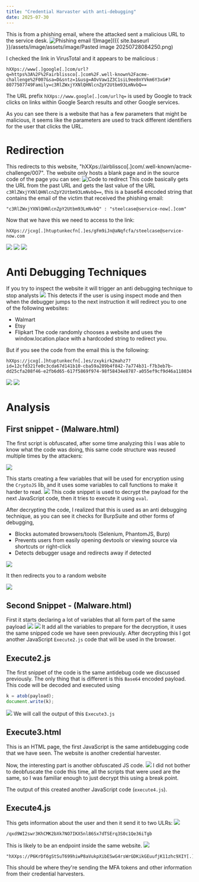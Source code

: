 ```yaml
---
title: "Credential Harvaster with anti-debugging"
date: 2025-07-30
---
```


This is from a phishing email, where the attacked sent a malicious URL to the service desk.
![Phishing email](https://github.com/zanezhub/Blog/blob/main/assets/image/Pasted%20image%2020250728084250.png)
![Image]({{ site.baseurl }}/assets/image/assets/image/Pasted image 20250728084250.png)

I checked the link in VirusTotal and it appears to be malicious : 

```
hXXps://www[.]google[.]com/url?q=https%3A%2F%2Fairblissco[.]com%2F.well-known%2Facme-challenge%2F007&sa=D&sntz=1&usg=AOvVaw1Z3C1siL9ee8nYVkm6Y3xG#?8077507749Family=c3RlZWxjYXNlQHNlcnZpY2Utbm93LmNvbQ==
```

The URL prefix `hXXps://www.google[.]com/url?q=` is used by Google to track clicks on links within Google Search results and other Google services.

As you can see there is a website that has a few parameters that might be malicious, it seems like the parameters are used to track different identifiers for the user that clicks the URL.
# Redirection
This redirects to this website, "hXXps://airblissco[.]com/.well-known/acme-challenge/007". The website only hosts a blank page and in the source code of the page you can see:
![Code to redirect](https://github.com/zanezhub/Blog/blob/main/images/Pasted%20image%2020250728085918.png)
This code basically gets the URL from the past URL and gets the last value of the URL `c3RlZWxjYXNlQHNlcnZpY2Utbm93LmNvbQ==`, this is a base64 encoded string that contains the email of the victim that received the phishing email:
```
"c3RlZWxjYXNlQHNlcnZpY2Utbm93LmNvbQ" : "steelcase@service-now[.]com"
```

Now that we have this we need to access to the link: 
```
hXXps://jcxg[.]htuptunkecfn[.]es/gFm9iJn@aNqfcfa/steelcase@service-now.com
```

![](https://github.com/zanezhub/Blog/blob/main/images/Pasted%20image%2020250728085918.png)
![](https://github.com/zanezhub/Blog/blob/main/images/Pasted%20image%2020250728085923.png)
![](https://github.com/zanezhub/Blog/blob/main/images/Pasted%20image%2020250728085930.png)
# Anti Debugging Techniques
If you try to inspect the website it will trigger an anti debugging technique to stop analysts
![](https://github.com/zanezhub/Blog/blob/main/images/Pasted%20image%2020250728091738.png)
This detects if the user is using inspect mode and then when the debugger jumps to the next instruction it will redirect you to one of the following websites:
- Walmart
- Etsy
- Flipkart
The code randomly chooses a website and uses the window.location.place with a hardcoded string to redirect you.

But if you see the code from the email this is the following:
```
hXXps://jcxg[.]htuptunkecfn[.]es/zxykirk2mahz7?id=12cfd321fe0c3cda67d141b10-cba59a289b4f842-7a774b31-f7b3eb7b-dd25cfa208f46-e2fb6d65-617f5869f974-98f58434e8787-a055ef9cf9d46a118034
```

![](https://github.com/zanezhub/Blog/blob/main/images/Pasted%20image%2020250728093315.png)
![](https://github.com/zanezhub/Blog/blob/main/images/Pasted%20image%2020250728093323.png)
# Analysis
## First snippet - (Malware.html)
The first script is obfuscated, after some time analyzing this I was able to know what the code was doing, this same code structure was reused multiple times by the attackers:

![](https://github.com/zanezhub/Blog/blob/main/images/Pasted%20image%2020250728093704.png)

This starts creating a few variables that will be used for encryption using the `CryptoJS` lib, and it uses some variables to call functions to make it harder to read.
![](https://github.com/zanezhub/Blog/blob/main/images/Pasted%20image%2020250728094028.png)
This code snippet is used to decrypt the payload for the next JavaScript code, then it tries to execute it using `eval`.

After decrypting the code, I realized that this is used as an anti debugging technique, as you can see it checks for BurpSuite and other forms of debugging,
- Blocks automated browsers/tools (Selenium, PhantomJS, Burp)
- Prevents users from easily opening devtools or viewing source via shortcuts or right-click
- Detects debugger usage and redirects away if detected
 
![](https://github.com/zanezhub/Blog/blob/main/images/Pasted%20image%2020250728095557.png)

It then redirects you to a random website

![](https://github.com/zanezhub/Blog/blob/main/images/Pasted%20image%2020250728100107.png)
## Second Snippet - (Malware.html)
First it starts declaring a lot of variables that all form part of the same payload
![](https://github.com/zanezhub/Blog/blob/main/images/Pasted%20image%2020250728105543.png)
![](https://github.com/zanezhub/Blog/blob/main/images/Pasted%20image%2020250728105706.png)
It add all the variables to prepare for the decryption, it uses the same snipped code we have seen previously. After decrypting this I got another JavaScript `Execute2.js` code that will be used in the browser.
## Execute2.js
The first snippet of the code is the same antidebug code we discussed previously. The only thing that is different is this `Base64` encoded payload. This code will be decoded and executed using 

```javascript
k = atob(payload);
document.write(k);
```
![](https://github.com/zanezhub/Blog/blob/main/images/Pasted%20image%2020250728110317.png)
We will call the output of this `Execute3.js`
## Execute3.html
This is an HTML page, the first JavaScript is the same antidebugging code that we have seen.
The website is another credential harvester.

Now, the interesting part is another obfuscated JS code.
![](https://github.com/zanezhub/Blog/blob/main/images/Pasted%20image%2020250728114345.png)
I did not bother to deobfuscate the code this time, all the scripts that were used are the same, so I was familiar enough to just decrypt this using a break point.

The output of this created another JavaScript code (`execute4.js`).
## Execute4.js
This gets information about the user and then it send it to two ULRs:
![](https://github.com/zanezhub/Blog/blob/main/images/Pasted%20image%2020250728145843.png)
```text
/qxd9WI2swr3KhCMK2bXk7NO7IKX5nl86Sx7dTSErq3S0c1Qe36iTgb
```

This is likely to be an endpoint inside the same website.
![](https://github.com/zanezhub/Blog/blob/main/images/Pasted%20image%2020250728150930.png)
```text
"hXXps://P6KrDf6gStSuT699hiwP8aVukpXibESwG4rsWrGDKikGEuufjK11zhc9XIY[.]hogardeguro[.]es/XiWHxInWxYzLJABzSLgHlSNYHYBPSHEMDZNXQKMOFVPKEZXQMWGKWSOLQFEX"
```

This should be where they're sending the MFA tokens and other information from their credential harvesters. 
